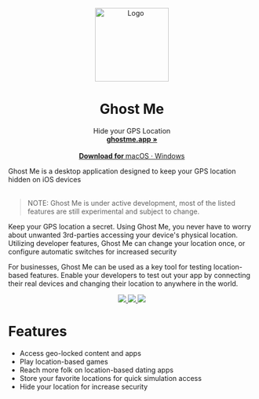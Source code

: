 <p align="center">
  <a href="#">
    
  </a>
  <p align="center">
   <img width="150" height="150" src="https://pbs.twimg.com/profile_images/1548477046392705027/Sg9DOhYd_400x400.jpg" alt="Logo">
  </p>
  <h1 align="center"><b>Ghost Me</b></h1>
  <p align="center">
  Hide your GPS Location
    <br />
    <a href="https://ghostme.app"><strong>ghostme.app »</strong></a>
    <br />
    <br />
    <a href="https://github.com/Ghost-Me/GhostMe/releases" target="_blank">
    <b>Download for </b>
    macOS
    ·
    Windows
    <br />
    </a>
  </p>
</p>
Ghost Me is a desktop application designed to keep your GPS location hidden on iOS devices
<br/>
<br/>

> NOTE: Ghost Me is under active development, most of the listed features are still experimental and subject to change.

Keep your GPS location a secret. Using Ghost Me, you never have to worry about unwanted 3rd-parties accessing your device's physical location. Utilizing developer features, Ghost Me can change your location once, or configure automatic switches for increased security

For businesses, Ghost Me can be used as a key tool for testing location-based features. Enable your developers to test out your app by connecting their real devices and changing their location to anywhere in the world.

<p align="center">
  <a href="https://twitter.com/getghostme">
    <img src="https://img.shields.io/badge/Twitter-00acee?logo=twitter&logoColor=white" />
  </a>
  <a href="https://instagram.com/getghostme">
    <img src="https://img.shields.io/badge/Instagram-E4405F?logo=instagram&logoColor=white" />
  </a>
  <img src="https://img.shields.io/static/v1?label=Stage&message=Beta&color=2BB4AB" />
  <br />
</p>

# Features
- Access geo-locked content and apps
- Play location-based games
- Reach more folk on location-based dating apps
- Store your favorite locations for quick simulation access
- Hide your location for increase security

